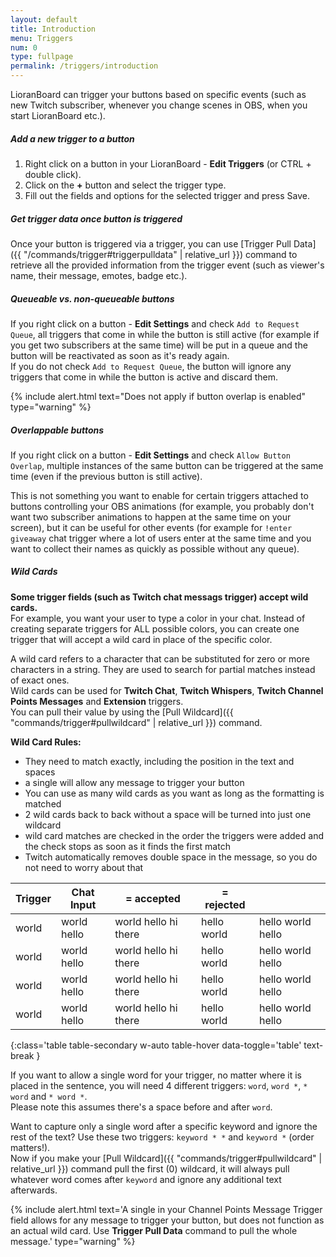 ```yaml
---
layout: default
title: Introduction
menu: Triggers
num: 0
type: fullpage
permalink: /triggers/introduction
---
```


LioranBoard can trigger your buttons based on specific events (such as new Twitch subscriber, whenever you change scenes in OBS, when you start LioranBoard etc.). 

##### Add a new trigger to a button
1. Right click on a button in your LioranBoard - **Edit Triggers** (or CTRL + double click). 
2. Click on the **+** button and select the trigger type. 
3. Fill out the fields and options for the selected trigger and press Save.

##### Get trigger data once button is triggered
Once your button is triggered via a trigger, you can use [Trigger Pull Data]({{ "/commands/trigger#triggerpulldata" | relative_url }}) command to retrieve all the provided information from the trigger event (such as viewer's name, their message, emotes, badge etc.).  

##### Queueable vs. non-queueable buttons
If you right click on a button - **Edit Settings** and check `Add to Request Queue`, all triggers that come in while the button is still active (for example if you get two subscribers at the same time) will be put in a queue and the button will be reactivated as soon as it's ready again.\
If you do not check `Add to Request Queue`, the button will ignore any triggers that come in while the button is active and discard them.

{% include alert.html text="Does not apply if button overlap is enabled" type="warning" %} 

##### Overlappable buttons
If you right click on a button - **Edit Settings** and check `Allow Button Overlap`, multiple instances of the same button can be triggered at the same time (even if the previous button is still active).  


This is not something you want to enable for certain triggers attached to buttons controlling your OBS animations (for example, you probably don't want two subscriber animations to happen at the same time on your screen), but it can be useful for other events (for example for `!enter giveaway` chat trigger where a lot of users enter at the same time and you want to collect their names as quickly as possible without any queue). 

##### Wild Cards 
**Some trigger fields (such as Twitch chat messags trigger) accept wild cards.**\
For example, you want your user to type a color in your chat. Instead of creating separate triggers for ALL possible colors, you can create one trigger that will accept a wild card in place of the specific color.  


A wild card <i class="fas fa-star-of-life fa-sm"></i> refers to a character that can be substituted for zero or more characters in a string. They are used to search for partial matches instead of exact ones.\
Wild cards can be used for **Twitch Chat**, **Twitch Whispers**, **Twitch Channel Points Messages** and **Extension** triggers.\
You can pull their value by using the [Pull Wildcard]({{ "commands/trigger#pullwildcard" | relative_url }}) command.

**Wild Card Rules:**
- They need to match exactly, including the position in the text and spaces
- a single <i class="fas fa-star-of-life fa-sm"></i> will allow any message to trigger your button
- You can use as many wild cards as you want as long as the formatting is matched
- 2 wild cards back to back without a space will be turned into just one wildcard
- wild card matches are checked in the order the triggers were added and the check stops as soon as it finds the first match
- Twitch automatically removes double space in the message, so you do not need to worry about that


|Trigger |	Chat Input | <i class="fas fa-check" style="color: green"></i> = accepted | <i class="fas fa-times" style="color: red"></i> = rejected ||
|-------|--------|--------|--------|--------|
|world <i class="fas fa-star-of-life fa-sm" />|	world hello <i class="fas fa-check" style="color: green"></i>	|world hello hi there <i class="fas fa-check" style="color: green"></i>|	hello world	 <i class="fas fa-times" style="color: red"></i>|hello world hello <i class="fas fa-times" style="color: red"></i>
|<i class="fas fa-star-of-life fa-sm"></i> world|	world hello <i class="fas fa-times" style="color: red"></i>|	world hello hi there <i class="fas fa-times" style="color: red"></i>|	hello world <i class="fas fa-check" style="color: green"></i>|	hello world hello <i class="fas fa-times" style="color: red"></i>
|<i class="fas fa-star-of-life fa-sm"></i> world <i class="fas fa-star-of-life fa-sm"></i>|	world hello	<i class="fas fa-times" style="color: red"></i>|world hello hi there <i class="fas fa-times" style="color: red"></i>	|hello world <i class="fas fa-times" style="color: red"></i>|	hello world hello <i class="fas fa-check" style="color: green"></i>
|world <i class="fas fa-star-of-life fa-sm"></i> <i class="fas fa-star-of-life fa-sm"></i>|	world hello <i class="fas fa-times" style="color: red"></i>|	world hello hi there <i class="fas fa-check" style="color: green"></i>|	hello world	<i class="fas fa-times" style="color: red"></i>|hello world hello <i class="fas fa-times" style="color: red"></i>
{:class='table table-secondary w-auto table-hover data-toggle='table' text-break }

If you want to allow a single word for your trigger, no matter where it is placed in the sentence, you will need 4 different triggers: `word`, `word *`, `* word` and `* word *`.\
Please note this assumes there's a space before and after `word`.

Want to capture only a single word after a specific keyword and ignore the rest of the text? Use these two triggers: `keyword * *` and `keyword *` (order matters!).\
Now if you make your [Pull Wildcard]({{ "commands/trigger#pullwildcard" | relative_url }}) command pull the first (0) wildcard, it will always pull whatever word comes after `keyword` and ignore any additional text afterwards.

{% include alert.html text='A single <i class="fas fa-star-of-life fa-sm"></i> in your Channel Points Message Trigger field allows for any message to trigger your button, but does not function as an actual wild card. Use <b>Trigger Pull Data</b> command to pull the whole message.' type="warning" %} 
